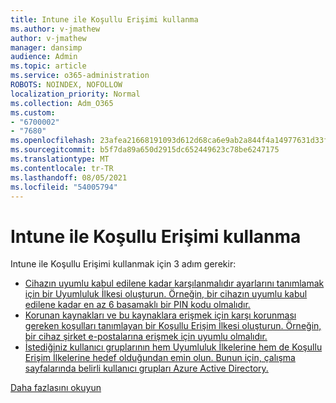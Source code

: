 ```yaml
---
title: Intune ile Koşullu Erişimi kullanma
ms.author: v-jmathew
author: v-jmathew
manager: dansimp
audience: Admin
ms.topic: article
ms.service: o365-administration
ROBOTS: NOINDEX, NOFOLLOW
localization_priority: Normal
ms.collection: Adm_O365
ms.custom:
- "6700002"
- "7680"
ms.openlocfilehash: 23afea21668191093d612d68ca6e9ab2a844f4a14977631d33f4fd956fc3c4e7
ms.sourcegitcommit: b5f7da89a650d2915dc652449623c78be6247175
ms.translationtype: MT
ms.contentlocale: tr-TR
ms.lasthandoff: 08/05/2021
ms.locfileid: "54005794"
---
```

# <a name="using-conditional-access-with-intune"></a>Intune ile Koşullu Erişimi kullanma

Intune ile Koşullu Erişimi kullanmak için 3 adım gerekir:

- [Cihazın uyumlu kabul edilene kadar karşılanmalıdır ayarlarını tanımlamak için bir Uyumluluk İlkesi oluşturun. Örneğin, bir cihazın uyumlu kabul edilene kadar en az 6 basamaklı bir PIN kodu olmalıdır.](https://docs.microsoft.com/mem/intune/protect/create-compliance-policy)
- [Korunan kaynakları ve bu kaynaklara erişmek için karşı korunması gereken koşulları tanımlayan bir Koşullu Erişim İlkesi oluşturun. Örneğin, bir cihaz şirket e-postalarına erişmek için uyumlu olmalıdır.](https://docs.microsoft.com/mem/intune/protect/tutorial-protect-email-on-unmanaged-devices#create-conditional-access-policies)
- [İstediğiniz kullanıcı gruplarının hem Uyumluluk İlkelerine hem de Koşullu Erişim İlkelerine hedef olduğundan emin olun. Bunun için, çalışma sayfalarında belirli kullanıcı grupları Azure Active Directory.](https://docs.microsoft.com/troubleshoot/mem/intune/troubleshoot-conditional-access)

[Daha fazlasını okuyun](https://docs.microsoft.com/mem/intune/protect/device-compliance-get-started)
